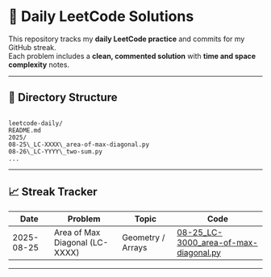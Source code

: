 # 🧠 Daily LeetCode Solutions

This repository tracks my **daily LeetCode practice** and commits for my GitHub streak.  
Each problem includes a **clean, commented solution** with **time and space complexity** notes.

---

## 📂 Directory Structure

```

leetcode-daily/
README.md
2025/
08-25\_LC-XXXX\_area-of-max-diagonal.py
08-26\_LC-YYYY\_two-sum.py
...

```

---

## 📈 Streak Tracker

| Date       | Problem | Topic | Code |
|------------|---------|-------|------|
| 2025-08-25 | Area of Max Diagonal (LC-XXXX) | Geometry / Arrays | [08-25_LC-3000_area-of-max-diagonal.py](2025/08-25_LC-3000_area-of-max-diagonal.py) |

---